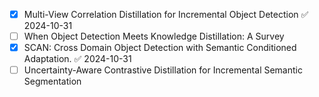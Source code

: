 - [x] Multi-View Correlation Distillation for Incremental Object Detection ✅ 2024-10-31
- [ ] When Object Detection Meets Knowledge Distillation: A Survey
- [x] SCAN: Cross Domain Object Detection with Semantic Conditioned Adaptation. ✅ 2024-10-31
- [ ] Uncertainty-Aware Contrastive Distillation for Incremental Semantic Segmentation